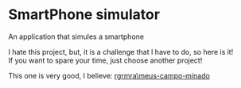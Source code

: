 # SmartPhone simulator
An application that simules a smartphone

I hate this project, but, it is a challenge that I have to do, so here is it!  
If you want to spare your time, just choose another project!

This one is very good, I believe: [rgrmra\meus-campo-minado](https://github.com/rgrmra/meus-campo-minado)
